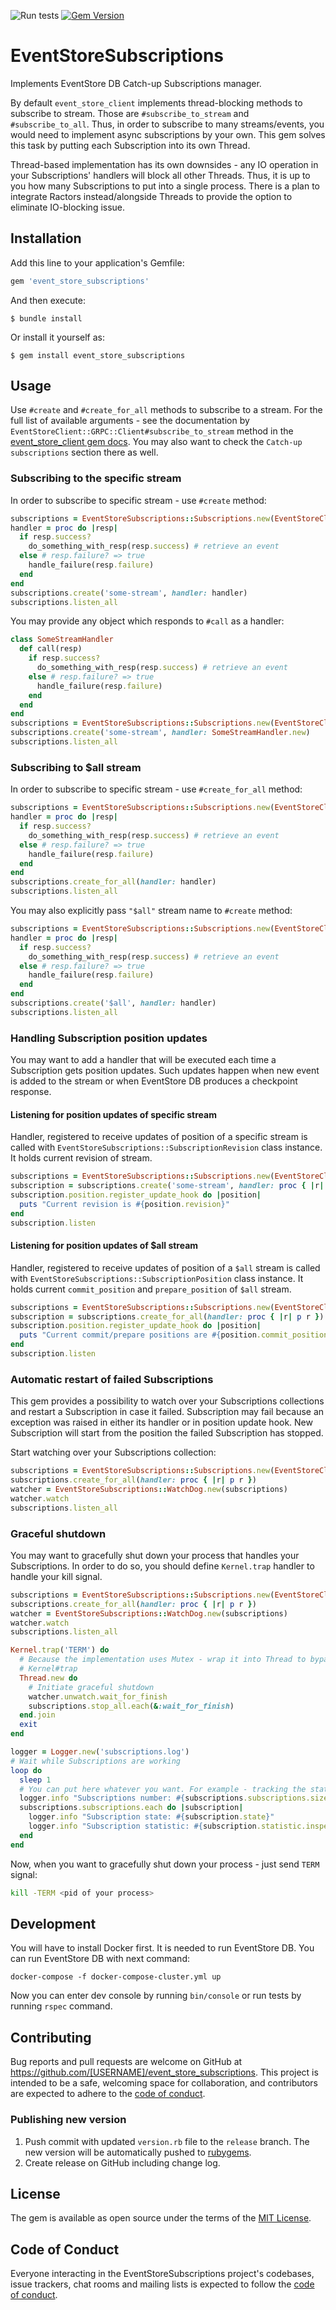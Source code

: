 ![Run tests](https://github.com/yousty/event_store_client/workflows/Run%20tests/badge.svg?branch=master&event=push)
[![Gem Version](https://badge.fury.io/rb/event_store_client.svg)](https://badge.fury.io/rb/event_store_client)

# EventStoreSubscriptions

Implements EventStore DB Catch-up Subscriptions manager. 

By default `event_store_client` implements thread-blocking methods to subscribe to stream. Those are `#subscribe_to_stream` and `#subscribe_to_all`. Thus, in order to subscribe to many streams/events, you would need to implement async subscriptions by your own. This gem solves this task by putting each Subscription into its own Thread.

Thread-based implementation has its own downsides - any IO operation in your Subscriptions' handlers will block all other Threads. Thus, it is up to you how many Subscriptions to put into a single process. There is a plan to integrate Ractors instead/alongside Threads to provide the option to eliminate IO-blocking issue.

## Installation

Add this line to your application's Gemfile:

```ruby
gem 'event_store_subscriptions'
```

And then execute:

    $ bundle install

Or install it yourself as:

    $ gem install event_store_subscriptions

## Usage

Use `#create` and `#create_for_all` methods to subscribe to a stream. For the full list of available arguments - see the documentation by `EventStoreClient::GRPC::Client#subscribe_to_stream` method in the [event_store_client gem docs](https://rubydoc.info/gems/event_store_client). You may also want to check the `Catch-up subscriptions` section there as well.

### Subscribing to the specific stream

In order to subscribe to specific stream - use `#create` method:

```ruby
subscriptions = EventStoreSubscriptions::Subscriptions.new(EventStoreClient.client)
handler = proc do |resp|
  if resp.success?
    do_something_with_resp(resp.success) # retrieve an event
  else # resp.failure? => true
    handle_failure(resp.failure)
  end
end
subscriptions.create('some-stream', handler: handler)
subscriptions.listen_all
```

You may provide any object which responds to `#call` as a handler:

```ruby
class SomeStreamHandler
  def call(resp)
    if resp.success?
      do_something_with_resp(resp.success) # retrieve an event
    else # resp.failure? => true
      handle_failure(resp.failure)
    end
  end
end
subscriptions = EventStoreSubscriptions::Subscriptions.new(EventStoreClient.client)
subscriptions.create('some-stream', handler: SomeStreamHandler.new)
subscriptions.listen_all
```

### Subscribing to $all stream

In order to subscribe to specific stream - use `#create_for_all` method:

```ruby
subscriptions = EventStoreSubscriptions::Subscriptions.new(EventStoreClient.client)
handler = proc do |resp|
  if resp.success?
    do_something_with_resp(resp.success) # retrieve an event
  else # resp.failure? => true
    handle_failure(resp.failure)
  end
end
subscriptions.create_for_all(handler: handler)
subscriptions.listen_all
```

You may also explicitly pass `"$all"` stream name to `#create` method:

```ruby
subscriptions = EventStoreSubscriptions::Subscriptions.new(EventStoreClient.client)
handler = proc do |resp|
  if resp.success?
    do_something_with_resp(resp.success) # retrieve an event
  else # resp.failure? => true
    handle_failure(resp.failure)
  end
end
subscriptions.create('$all', handler: handler)
subscriptions.listen_all
```

### Handling Subscription position updates

You may want to add a handler that will be executed each time a Subscription gets position updates. Such updates happen when new event is added to the stream or when EventStore DB produces a checkpoint response.

#### Listening for position updates of specific stream

Handler, registered to receive updates of position of a specific stream is called with `EventStoreSubscriptions::SubscriptionRevision` class instance. It holds current revision of stream.

```ruby
subscriptions = EventStoreSubscriptions::Subscriptions.new(EventStoreClient.client)
subscription = subscriptions.create('some-stream', handler: proc { |r| p r })
subscription.position.register_update_hook do |position|
  puts "Current revision is #{position.revision}"
end
subscription.listen
```

#### Listening for position updates of $all stream

Handler, registered to receive updates of position of a `$all` stream is called with `EventStoreSubscriptions::SubscriptionPosition` class instance. It holds current `commit_position` and `prepare_position` of `$all` stream.

```ruby
subscriptions = EventStoreSubscriptions::Subscriptions.new(EventStoreClient.client)
subscription = subscriptions.create_for_all(handler: proc { |r| p r })
subscription.position.register_update_hook do |position|
  puts "Current commit/prepare positions are #{position.commit_position}/#{position.prepare_position}"
end
subscription.listen
```

### Automatic restart of failed Subscriptions

This gem provides a possibility to watch over your Subscriptions collections and restart a Subscription in case it failed. Subscription may fail because an exception was raised in either its handler or in position update hook. New Subscription will start from the position the failed Subscription has stopped. 

Start watching over your Subscriptions collection:

```ruby
subscriptions = EventStoreSubscriptions::Subscriptions.new(EventStoreClient.client)
subscriptions.create_for_all(handler: proc { |r| p r })
watcher = EventStoreSubscriptions::WatchDog.new(subscriptions)
watcher.watch
subscriptions.listen_all
```

### Graceful shutdown

You may want to gracefully shut down your process that handles your Subscriptions. In order to do so, you should define `Kernel.trap` handler to handle your kill signal.

```ruby
subscriptions = EventStoreSubscriptions::Subscriptions.new(EventStoreClient.client)
subscriptions.create_for_all(handler: proc { |r| p r })
watcher = EventStoreSubscriptions::WatchDog.new(subscriptions)
watcher.watch
subscriptions.listen_all

Kernel.trap('TERM') do
  # Because the implementation uses Mutex - wrap it into Thread to bypass the limitations of
  # Kernel#trap
  Thread.new do
    # Initiate graceful shutdown
    watcher.unwatch.wait_for_finish
    subscriptions.stop_all.each(&:wait_for_finish)
  end.join
  exit
end

logger = Logger.new('subscriptions.log')
# Wait while Subscriptions are working
loop do
  sleep 1  
  # You can put here whatever you want. For example - tracking the status of your subscriptions
  logger.info "Subscriptions number: #{subscriptions.subscriptions.size}"
  subscriptions.subscriptions.each do |subscription|
    logger.info "Subscription state: #{subscription.state}"
    logger.info "Subscription statistic: #{subscription.statistic.inspect}"
  end
end
```

Now, when you want to gracefully shut down your process - just send `TERM` signal:

```bash
kill -TERM <pid of your process>
```

## Development

You will have to install Docker first. It is needed to run EventStore DB. You can run EventStore DB with next command:

```shell
docker-compose -f docker-compose-cluster.yml up
```

Now you can enter dev console by running `bin/console` or run tests by running `rspec` command.

## Contributing

Bug reports and pull requests are welcome on GitHub at https://github.com/[USERNAME]/event_store_subscriptions. This project is intended to be a safe, welcoming space for collaboration, and contributors are expected to adhere to the [code of conduct](https://github.com/[USERNAME]/event_store_subscriptions/blob/master/CODE_OF_CONDUCT.md).

### Publishing new version

1. Push commit with updated `version.rb` file to the `release` branch. The new version will be automatically pushed to [rubygems](https://rubygems.org).
2. Create release on GitHub including change log.

## License

The gem is available as open source under the terms of the [MIT License](https://opensource.org/licenses/MIT).

## Code of Conduct

Everyone interacting in the EventStoreSubscriptions project's codebases, issue trackers, chat rooms and mailing lists is expected to follow the [code of conduct](https://github.com/[USERNAME]/event_store_subscriptions/blob/master/CODE_OF_CONDUCT.md).
